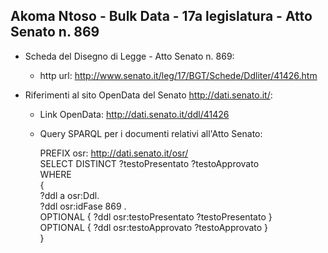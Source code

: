 ## Akoma Ntoso - Bulk Data - 17a legislatura - Atto Senato n. 869 ##

* Scheda del Disegno di Legge - Atto Senato n. 869:
	* http url: http://www.senato.it/leg/17/BGT/Schede/Ddliter/41426.htm

* Riferimenti al sito OpenData del Senato http://dati.senato.it/:
	* Link OpenData: http://dati.senato.it/ddl/41426
	* Query SPARQL per i documenti relativi all'Atto Senato:

        PREFIX osr: <http://dati.senato.it/osr/>  
		SELECT DISTINCT ?testoPresentato ?testoApprovato  
		WHERE  
		{  
		    ?ddl a osr:Ddl.  
		    ?ddl osr:idFase 869 .  
		    OPTIONAL { ?ddl osr:testoPresentato ?testoPresentato }  
		    OPTIONAL { ?ddl osr:testoApprovato ?testoApprovato }  
		}
		